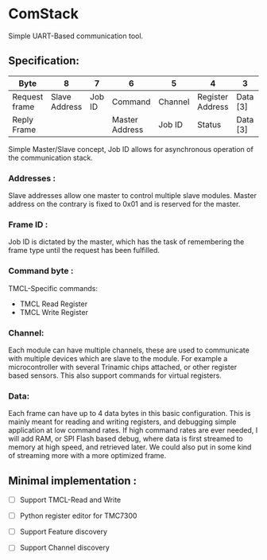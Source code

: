 # ComStack

Simple UART-Based communication tool.

## Specification:

| Byte | 8 | 7 | 6 | 5 | 4 | 3 | 2 | 1 | 0 |
|---|---|---|---|---|---|---|---|---|---|
| Request frame | Slave Address | Job ID | Command | Channel | Register Address | Data [3] | Data [2] | Data [1] | Data [0] |
| Reply Frame | | | Master Address | Job ID | Status | Data [3] | Data [2] | Data [1] | Data [0] |

Simple Master/Slave concept, Job ID allows for asynchronous operation of the communication stack.

### Addresses :

Slave addresses allow one master to control multiple slave modules. Master address on the contrary is fixed to 0x01 and is reserved for the master.

### Frame ID :

Job ID is dictated by the master, which has the task of remembering the frame type until the request has been fulfilled.

### Command byte :

TMCL-Specific commands:
 - TMCL Read Register
 - TMCL Write Register

### Channel:

Each module can have multiple channels, these are used to communicate with multiple devices which are slave to the module. For example a microcontroller with several Trinamic chips attached, or other register based sensors. This also support commands for virtual registers.

### Data:

Each frame can have up to 4 data bytes in this basic configuration. This is mainly meant for reading and writing registers, and debugging simple application at low command rates.
If high command rates are ever needed, I will add RAM, or SPI Flash based debug, where data is first streamed to memory at high speed, and retrieved later. We could also put in some kind of streaming more with a more optimized frame.

## Minimal implementation :

- [ ] Support TMCL-Read and Write
- [ ] Python register editor for TMC7300
- [ ] Support Feature discovery
- [ ] Support Channel discovery

